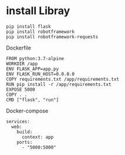 
# install Libray
```
pip install flask
pip install robotframework
pip install robotframework-requests
```
Dockerfile
```
FROM python:3.7-alpine
WORKDIR /app
ENV FLASK_APP=app.py
ENV FLASK_RUN_HOST=0.0.0.0
COPY requirements.txt /app/requirements.txt
RUN pip install -r /app/requirements.txt
EXPOSE 5000
COPY . .
CMD ["flask", "run"]
```

Docker-compose
```
services:
  web:
    build:
      context: app
    ports:
      - "5000:5000"
```
